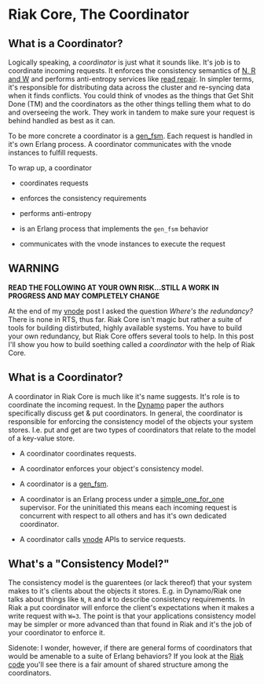 Riak Core, The Coordinator
==========

What is a Coordinator?
----------

Logically speaking, a _coordinator_ is just what it sounds like.  It's job is to coordinate incoming requests.  It enforces the consistency semantics of [N, R and W](http://wiki.basho.com/Riak-Glossary.html#Quorum) and performs anti-entropy services like [read repair](http://wiki.basho.com/Riak-Glossary.html#Read-Repair).  In simpler terms, it's responsible for distributing data across the cluster and re-syncing data when it finds conflicts.  You could think of vnodes as the things that Get Shit Done (TM) and the coordinators as the other things telling them what to do and overseeing the work.  They work in tandem to make sure your request is behind handled as best as it can.

To be more concrete a coordinator is a [gen_fsm](http://www.erlang.org/doc/man/gen_fsm.html).  Each request is handled in it's own Erlang process.  A coordinator communicates with the vnode instances to fulfill requests.

To wrap up, a coordinator

* coordinates requests

* enforces the consistency requirements

* performs anti-entropy

* is an Erlang process that implements the `gen_fsm` behavior

* communicates with the vnode instances to execute the request

WARNING
----------

**READ THE FOLLOWING AT YOUR OWN RISK...STILL A WORK IN PROGRESS AND MAY COMPLETELY CHANGE**

At the end of my [vnode](https://github.com/rzezeski/try-try-try/tree/master/2011/riak-core-the-vnode) post I asked the question _Where's the redundancy?_  There is none in RTS, thus far.  Riak Core isn't magic but rather a suite of tools for building distirbuted, highly available systems.  You have to build your own redundancy, but Riak Core offers several tools to help.  In this post I'll show you how to build soething called a _coordinator_ with the help of Riak Core.

What is a Coordinator?
----------

A coordinator in Riak Core is much like it's name suggests.  It's role is to coordinate the incoming request.  In the [Dynamo](http://www.allthingsdistributed.com/2007/10/amazons_dynamo.html) paper the authors specifically discuss get & put coordinators.  In general, the coordinator is responsible for enforcing the consistency model of the objects your system stores.  I.e. put and get are two types of coordinators that relate to the model of a key-value store.

* A coordinator coordinates requests.

* A coordinator enforces your object's consistency model.

* A coordinator is a [gen_fsm](http://www.erlang.org/doc/man/gen_fsm.html).

* A coordinator is an Erlang process under a [simple_one_for_one](http://www.erlang.org/doc/design_principles/sup_princ.html#id69831) supervisor.  For the uninitiated this means each incoming request is concurrent with respect to all others and has it's own dedicated coordinator.

* A coordinator calls [vnode](https://github.com/rzezeski/try-try-try/tree/master/2011/riak-core-the-vnode) APIs to service requests.


What's a "Consistency Model?"
----------

The consistency model is the guarentees (or lack thereof) that your system makes to it's clients about the objects it stores.  E.g. in Dynamo/Riak one talks about things like `N`, `R` and `W` to describe consistency requirements.  In Riak a put coordinator will enforce the client's expectations when it makes a write request with `W=3`.  The point is that your applications consistency model may be simpler or more advanced than that found in Riak and it's the job of your coordinator to enforce it.

Sidenote:  I wonder, however, if there are general forms of coordinators that would be amenable to a suite of Erlang behaviors?  If you look at the [Riak code](https://github.com/basho/riak_kv) you'll see there is a fair amount of shared structure among the coordinators.
